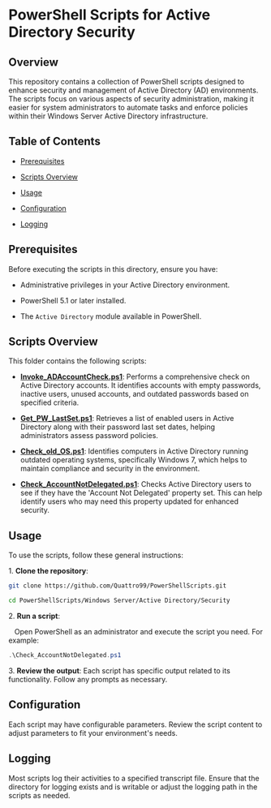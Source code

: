 # PowerShell Scripts for Active Directory Security

## Overview

This repository contains a collection of PowerShell scripts designed to enhance security and management of Active Directory (AD) environments. The scripts focus on various aspects of security administration, making it easier for system administrators to automate tasks and enforce policies within their Windows Server Active Directory infrastructure.

## Table of Contents

- [Prerequisites](#prerequisites)

- [Scripts Overview](#scripts-overview)

- [Usage](#usage)

- [Configuration](#configuration)

- [Logging](#logging)

## Prerequisites

Before executing the scripts in this directory, ensure you have:

- Administrative privileges in your Active Directory environment.

- PowerShell 5.1 or later installed.

- The `Active Directory` module available in PowerShell.

## Scripts Overview

This folder contains the following scripts:

- **[Invoke_ADAccountCheck.ps1](Invoke_ADAccountCheck.ps1)**: Performs a comprehensive check on Active Directory accounts. It identifies accounts with empty passwords, inactive users, unused accounts, and outdated passwords based on specified criteria.

- **[Get_PW_LastSet.ps1](Get_PW_LastSet.ps1)**: Retrieves a list of enabled users in Active Directory along with their password last set dates, helping administrators assess password policies.

- **[Check_old_OS.ps1](Check_old_OS.ps1)**: Identifies computers in Active Directory running outdated operating systems, specifically Windows 7, which helps to maintain compliance and security in the environment.

- **[Check_AccountNotDelegated.ps1](Check_AccountNotDelegated.ps1)**: Checks Active Directory users to see if they have the 'Account Not Delegated' property set. This can help identify users who may need this property updated for enhanced security.


## Usage

To use the scripts, follow these general instructions:

1\. **Clone the repository**:

```bash
git clone https://github.com/Quattro99/PowerShellScripts.git

cd PowerShellScripts/Windows Server/Active Directory/Security
```

2\. **Run a script**:

   Open PowerShell as an administrator and execute the script you need. For example:

```powershell
.\Check_AccountNotDelegated.ps1
```

3\. **Review the output**: Each script has specific output related to its functionality. Follow any prompts as necessary.

## Configuration

Each script may have configurable parameters. Review the script content to adjust parameters to fit your environment's needs.

## Logging

Most scripts log their activities to a specified transcript file. Ensure that the directory for logging exists and is writable or adjust the logging path in the scripts as needed.
